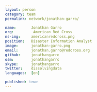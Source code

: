 ```yaml
---
layout: person
category: team
permalink: network/jonathan-garro/

name:       Jonathan Garro
org:         American Red Cross
ns-img:     americanredcross.png
position:   Disaster Information Analyst
image:      jonathan-garro.png
email:      jonathan.garro@redcross.org
github:     jonathangarro
osm:        jonathangarro
skype:      jonathangarro
twitter:    dissolvingdata
languages:  [en]

published: true
---
```


